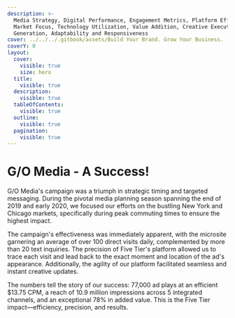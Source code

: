 ```yaml
---
description: >-
  Media Strategy, Digital Performance, Engagement Metrics, Platform Efficiency,
  Market Focus, Technology Utilization, Value Addition, Creative Execution, Lead
  Generation, Adaptability and Responsiveness
cover: ../../../.gitbook/assets/Build Your Brand. Grow Your Business. (4).png
coverY: 0
layout:
  cover:
    visible: true
    size: hero
  title:
    visible: true
  description:
    visible: true
  tableOfContents:
    visible: true
  outline:
    visible: true
  pagination:
    visible: true
---
```


# G/O Media - A Success!

G/O Media's campaign was a triumph in strategic timing and targeted messaging. During the pivotal media planning season spanning the end of 2019 and early 2020, we focused our efforts on the bustling New York and Chicago markets, specifically during peak commuting times to ensure the highest impact.

The campaign's effectiveness was immediately apparent, with the microsite garnering an average of over 100 direct visits daily, complemented by more than 20 text inquiries. The precision of Five Tier's platform allowed us to trace each visit and lead back to the exact moment and location of the ad's appearance. Additionally, the agility of our platform facilitated seamless and instant creative updates.

The numbers tell the story of our success: 77,000 ad plays at an efficient $13.75 CPM, a reach of 10.9 million impressions across 5 integrated channels, and an exceptional 78% in added value. This is the Five Tier impact—efficiency, precision, and results.
